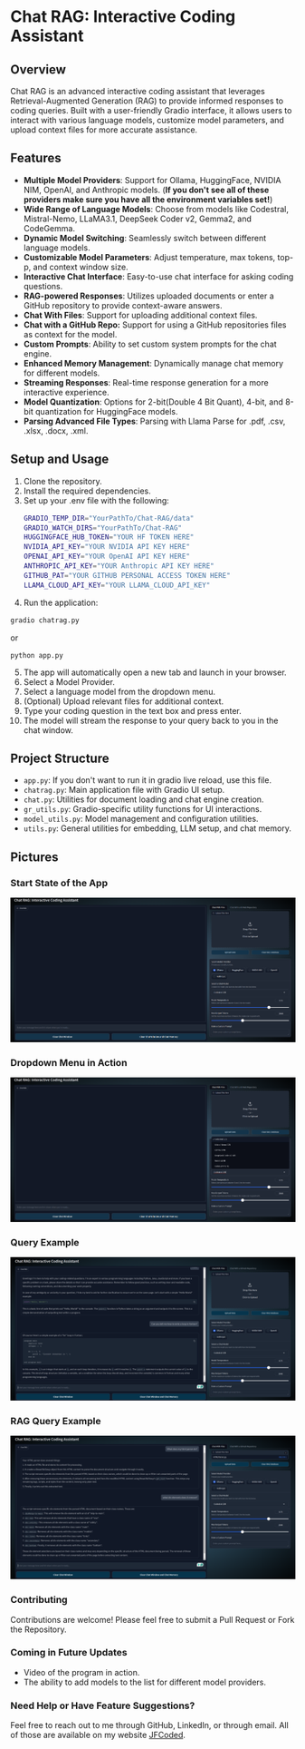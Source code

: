 # Chat RAG: Interactive Coding Assistant

## Overview
Chat RAG is an advanced interactive coding assistant that leverages Retrieval-Augmented Generation (RAG) to provide 
informed responses to coding queries. Built with a user-friendly Gradio interface, it allows users to interact 
with various language models, customize model parameters, and upload context files for more accurate assistance.


## Features
- **Multiple Model Providers**: Support for Ollama, HuggingFace, NVIDIA NIM, OpenAI, and Anthropic models. (**If you don't see all of these providers make sure you have all the environment variables set!**)
- **Wide Range of Language Models**: Choose from models like Codestral, Mistral-Nemo, LLaMA3.1, DeepSeek Coder v2, Gemma2, and CodeGemma.
- **Dynamic Model Switching**: Seamlessly switch between different language models.
- **Customizable Model Parameters**: Adjust temperature, max tokens, top-p, and context window size.
- **Interactive Chat Interface**: Easy-to-use chat interface for asking coding questions.
- **RAG-powered Responses**: Utilizes uploaded documents or enter a GitHub repository to provide context-aware answers. 
- **Chat With Files**: Support for uploading additional context files. 
- **Chat with a GitHub Repo:** Support for using a GitHub repositories files as context for the model.
- **Custom Prompts**: Ability to set custom system prompts for the chat engine.
- **Enhanced Memory Management**: Dynamically manage chat memory for different models.
- **Streaming Responses**: Real-time response generation for a more interactive experience.
- **Model Quantization**: Options for 2-bit(Double 4 Bit Quant), 4-bit, and 8-bit quantization for HuggingFace models.
- **Parsing Advanced File Types**: Parsing with Llama Parse for .pdf, .csv, .xlsx, .docx, .xml.


## Setup and Usage
1. Clone the repository.
2. Install the required dependencies.
3. Set up your .env file with the following:
   ```bash
   GRADIO_TEMP_DIR="YourPathTo/Chat-RAG/data"
   GRADIO_WATCH_DIRS="YourPathTo/Chat-RAG"
   HUGGINGFACE_HUB_TOKEN="YOUR HF TOKEN HERE"
   NVIDIA_API_KEY="YOUR NVIDIA API KEY HERE"
   OPENAI_API_KEY="YOUR OpenAI API KEY HERE"
   ANTHROPIC_API_KEY="YOUR Anthropic API KEY HERE"
   GITHUB_PAT="YOUR GITHUB PERSONAL ACCESS TOKEN HERE"
   LLAMA_CLOUD_API_KEY="YOUR LLAMA_CLOUD_API_KEY"
   ```
4. Run the application:
```bash
gradio chatrag.py
   ```
or 
```commandline
python app.py
```
5. The app will automatically open a new tab and launch in your browser.
6. Select a Model Provider.
7. Select a language model from the dropdown menu.
8. (Optional) Upload relevant files for additional context.
9. Type your coding question in the text box and press enter.
10. The model will stream the response to your query back to you in the chat window.


## Project Structure
- `app.py`: If you don't want to run it in gradio live reload, use this file.
- `chatrag.py`: Main application file with Gradio UI setup.
- `chat.py`: Utilities for document loading and chat engine creation.
- `gr_utils.py`: Gradio-specific utility functions for UI interactions.
- `model_utils.py`: Model management and configuration utilities.
- `utils.py`: General utilities for embedding, LLM setup, and chat memory.


## Pictures
### Start State of the App
![Start State of the App](pics/start_state.png "Start State of the App")
### Dropdown Menu in Action
![Dropdown Menu](pics/model_dropdown.png "Dropdown Menu in Action")
### Query Example
![Query Example](pics/query.png "Query Example")
### RAG Query Example
![RAG Query Example](pics/RAG_Query.png "RAG Query Example")


### Contributing
Contributions are welcome! Please feel free to submit a Pull Request or Fork the Repository.


### Coming in Future Updates
- Video of the program in action.
- The ability to add models to the list for different model providers.


### Need Help or Have Feature Suggestions?
Feel free to reach out to me through GitHub, LinkedIn, or through email. All of those are available on my website [JFCoded](https://www.jfcoded.com/contact).